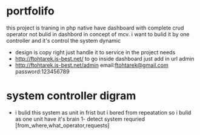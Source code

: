 # portfolifo
this project is traning in php native have dashboard with complete crud operator
not bulid in dashbord in concept of mcv. i want to bulid it by one controller and it's control the system dynamic
- design is copy right just handle it to service in the project needs
- http://ftohtarek.is-best.net/
to go inside dashboard just add in url admin
- http://ftohtarek.is-best.net/admin
email:ftohtarek@gmail.com
password:123456789
# system controller digram 
* i bulid this system as unit in frist  but i bored from repeatation so i bulid as one unit have it's brain
1- detect system requried [from_where,what_operator,requests]
